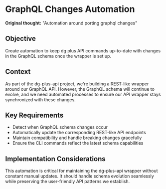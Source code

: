 # GraphQL Changes Automation

**Original thought:** "Automation around porting graphql changes"

## Objective

Create automation to keep dg plus API commands up-to-date with changes in the GraphQL schema once the wrapper is set up.

## Context

As part of the dg-plus-api project, we're building a REST-like wrapper around our GraphQL API. However, the GraphQL schema will continue to evolve, and we need automated processes to ensure our API wrapper stays synchronized with these changes.

## Key Requirements

- Detect when GraphQL schema changes occur
- Automatically update the corresponding REST-like API endpoints
- Maintain compatibility and handle breaking changes gracefully
- Ensure the CLI commands reflect the latest schema capabilities

## Implementation Considerations

This automation is critical for maintaining the dg-plus-api wrapper without constant manual updates. It should handle schema evolution seamlessly while preserving the user-friendly API patterns we establish.
